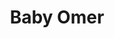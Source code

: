 ---
title:  "Baby Omer"
metadate: "hide"
categories: [ Participant, UI, Graphics ]
image: "/assets/images/story6.jpg"
visit: "https://crmrkt.com/jVMvBb"
---